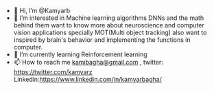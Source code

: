- 👋 Hi, I’m @Kamyarb
- 👀 I’m interested in Machine learning algorithms DNNs and the math behind them
want to know more about neuroscience and computer vision applications specially MOT(Multi object tracking)
also want to inspired by brain's behavior and implementing the functions in computer.
- 🌱 I’m currently learning Reinforcement learning 
- 📫 How to reach me kamibagha@gmail.com , twitter: https://twitter.com/kamyarz
  Linkedin:https://www.linkedin.com/in/kamyarbagha/

<!---
Kamyarb/Kamyarb is a ✨ special ✨ repository because its `README.md` (this file) appears on your GitHub profile.
You can click the Preview link to take a look at your changes.
--->

